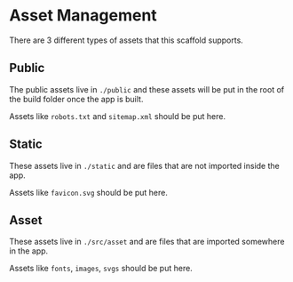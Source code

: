 # Asset Management
There are 3 different types of assets that this scaffold supports.

## Public

The public assets live in `./public` and these assets will be put in the root of the build folder once the app is built.

Assets like `robots.txt` and `sitemap.xml` should be put here.

## Static

These assets live in `./static` and are files that are not imported inside the app. 

Assets like `favicon.svg` should be put here.


## Asset

These assets live in `./src/asset` and are files that are imported somewhere in the app.

Assets like `fonts`, `images`, `svgs` should be put here.